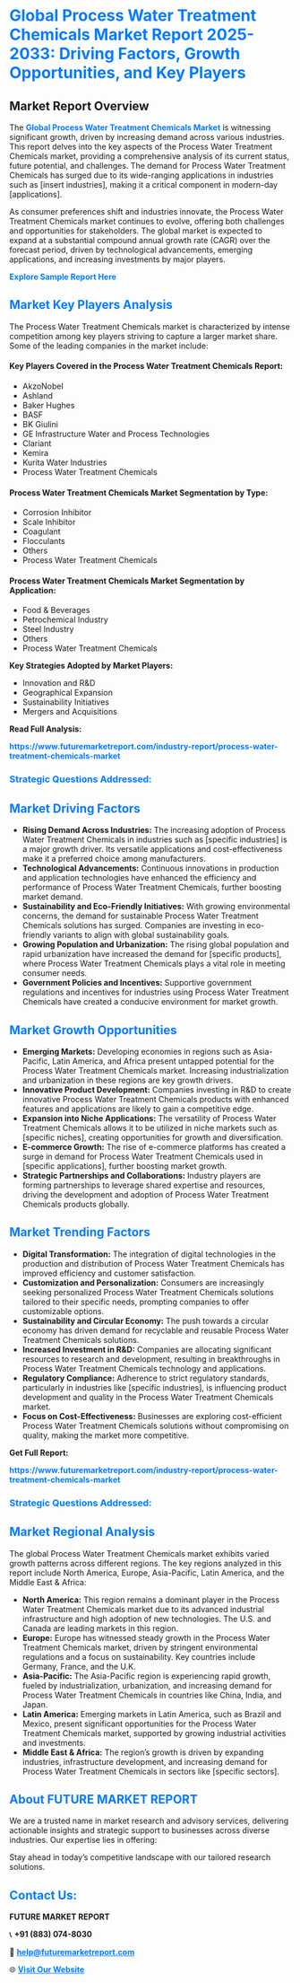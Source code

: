 <h1 style="color: #007BFF;">Global Process Water Treatment Chemicals Market Report 2025-2033: Driving Factors, Growth Opportunities, and Key Players</h1>

<section id="overview">
<h2>Market Report Overview</h2>
<p>The <a href="https://www.futuremarketreport.com/industry-report/process-water-treatment-chemicals-market" style="color: #007BFF; text-decoration: none;"><strong>Global Process Water Treatment Chemicals Market</strong></a> is witnessing significant growth, driven by increasing demand across various industries. This report delves into the key aspects of the Process Water Treatment Chemicals market, providing a comprehensive analysis of its current status, future potential, and challenges. The demand for Process Water Treatment Chemicals has surged due to its wide-ranging applications in industries such as [insert industries], making it a critical component in modern-day [applications].</p>
<p>As consumer preferences shift and industries innovate, the Process Water Treatment Chemicals market continues to evolve, offering both challenges and opportunities for stakeholders. The global market is expected to expand at a substantial compound annual growth rate (CAGR) over the forecast period, driven by technological advancements, emerging applications, and increasing investments by major players.</p>
</section>

<section id="overview">
<p><a href="https://www.futuremarketreport.com/request-sample/reportId=107079" style="color: #007BFF; text-decoration: none;"><strong>Explore Sample Report Here</strong></a></p>
</section>

<section id="key-players">
<h2 style="color: #007BFF;">Market Key Players Analysis</h2>
<p>The Process Water Treatment Chemicals market is characterized by intense competition among key players striving to capture a larger market share. Some of the leading companies in the market include:</p>
<h4>Key Players Covered in the Process Water Treatment Chemicals Report:</h4>
<ul><li>AkzoNobel</li><li>Ashland</li><li>Baker Hughes</li><li>BASF</li><li>BK Giulini</li><li>GE Infrastructure Water and Process Technologies</li><li>Clariant</li><li>Kemira</li><li>Kurita Water Industries</li><li>Process Water Treatment Chemicals</li></ul>
<h4>Process Water Treatment Chemicals Market Segmentation by Type:</h4>
<ul><li>Corrosion Inhibitor</li><li>Scale Inhibitor</li><li>Coagulant</li><li>Flocculants</li><li>Others</li><li>Process Water Treatment Chemicals</li></ul>

<h4>Process Water Treatment Chemicals Market Segmentation by Application:</h4>
<ul><li>Food &amp; Beverages</li><li>Petrochemical Industry</li><li>Steel Industry</li><li>Others</li><li>Process Water Treatment Chemicals</li></ul>
<p><strong>Key Strategies Adopted by Market Players:</strong></p>
<ul>
<li>Innovation and R&D</li>
<li>Geographical Expansion</li>
<li>Sustainability Initiatives</li>
<li>Mergers and Acquisitions</li>
</ul>
</section>

<section>
<p><strong>Read Full Analysis: </strong></p><a href="https://www.futuremarketreport.com/industry-report/process-water-treatment-chemicals-market" style="color: #007BFF; text-decoration: none;"><strong>https://www.futuremarketreport.com/industry-report/process-water-treatment-chemicals-market</strong></a>
<h3 style="color: #007BFF;">Strategic Questions Addressed:</h3>
</section>

<section id="driving-factors">
<h2 style="color: #007BFF;">Market Driving Factors</h2>
<ul>
<li><strong>Rising Demand Across Industries:</strong> The increasing adoption of Process Water Treatment Chemicals in industries such as [specific industries] is a major growth driver. Its versatile applications and cost-effectiveness make it a preferred choice among manufacturers.</li>
<li><strong>Technological Advancements:</strong> Continuous innovations in production and application technologies have enhanced the efficiency and performance of Process Water Treatment Chemicals, further boosting market demand.</li>
<li><strong>Sustainability and Eco-Friendly Initiatives:</strong> With growing environmental concerns, the demand for sustainable Process Water Treatment Chemicals solutions has surged. Companies are investing in eco-friendly variants to align with global sustainability goals.</li>
<li><strong>Growing Population and Urbanization:</strong> The rising global population and rapid urbanization have increased the demand for [specific products], where Process Water Treatment Chemicals plays a vital role in meeting consumer needs.</li>
<li><strong>Government Policies and Incentives:</strong> Supportive government regulations and incentives for industries using Process Water Treatment Chemicals have created a conducive environment for market growth.</li>
</ul>
</section>

<section id="growth-opportunities">
<h2 style="color: #007BFF;">Market Growth Opportunities</h2>
<ul>
<li><strong>Emerging Markets:</strong> Developing economies in regions such as Asia-Pacific, Latin America, and Africa present untapped potential for the Process Water Treatment Chemicals market. Increasing industrialization and urbanization in these regions are key growth drivers.</li>
<li><strong>Innovative Product Development:</strong> Companies investing in R&D to create innovative Process Water Treatment Chemicals products with enhanced features and applications are likely to gain a competitive edge.</li>
<li><strong>Expansion into Niche Applications:</strong> The versatility of Process Water Treatment Chemicals allows it to be utilized in niche markets such as [specific niches], creating opportunities for growth and diversification.</li>
<li><strong>E-commerce Growth:</strong> The rise of e-commerce platforms has created a surge in demand for Process Water Treatment Chemicals used in [specific applications], further boosting market growth.</li>
<li><strong>Strategic Partnerships and Collaborations:</strong> Industry players are forming partnerships to leverage shared expertise and resources, driving the development and adoption of Process Water Treatment Chemicals products globally.</li>
</ul>
</section>

<section id="trending-factors">
<h2 style="color: #007BFF;">Market Trending Factors</h2>
<ul>
<li><strong>Digital Transformation:</strong> The integration of digital technologies in the production and distribution of Process Water Treatment Chemicals has improved efficiency and customer satisfaction.</li>
<li><strong>Customization and Personalization:</strong> Consumers are increasingly seeking personalized Process Water Treatment Chemicals solutions tailored to their specific needs, prompting companies to offer customizable options.</li>
<li><strong>Sustainability and Circular Economy:</strong> The push towards a circular economy has driven demand for recyclable and reusable Process Water Treatment Chemicals solutions.</li>
<li><strong>Increased Investment in R&D:</strong> Companies are allocating significant resources to research and development, resulting in breakthroughs in Process Water Treatment Chemicals technology and applications.</li>
<li><strong>Regulatory Compliance:</strong> Adherence to strict regulatory standards, particularly in industries like [specific industries], is influencing product development and quality in the Process Water Treatment Chemicals market.</li>
<li><strong>Focus on Cost-Effectiveness:</strong> Businesses are exploring cost-efficient Process Water Treatment Chemicals solutions without compromising on quality, making the market more competitive.</li>
</ul>
</section>

<section>
<p><strong>Get Full Report: </strong></p><a href="https://www.futuremarketreport.com/industry-report/process-water-treatment-chemicals-market" style="color: #007BFF; text-decoration: none;"><strong>https://www.futuremarketreport.com/industry-report/process-water-treatment-chemicals-market</strong></a>
<h3 style="color: #007BFF;">Strategic Questions Addressed:</h3>
</section>


<section id="regional-analysis">
<h2 style="color: #007BFF;">Market Regional Analysis</h2>
<p>The global Process Water Treatment Chemicals market exhibits varied growth patterns across different regions. The key regions analyzed in this report include North America, Europe, Asia-Pacific, Latin America, and the Middle East & Africa:</p>
<ul>
<li><strong>North America:</strong> This region remains a dominant player in the Process Water Treatment Chemicals market due to its advanced industrial infrastructure and high adoption of new technologies. The U.S. and Canada are leading markets in this region.</li>
<li><strong>Europe:</strong> Europe has witnessed steady growth in the Process Water Treatment Chemicals market, driven by stringent environmental regulations and a focus on sustainability. Key countries include Germany, France, and the U.K.</li>
<li><strong>Asia-Pacific:</strong> The Asia-Pacific region is experiencing rapid growth, fueled by industrialization, urbanization, and increasing demand for Process Water Treatment Chemicals in countries like China, India, and Japan.</li>
<li><strong>Latin America:</strong> Emerging markets in Latin America, such as Brazil and Mexico, present significant opportunities for the Process Water Treatment Chemicals market, supported by growing industrial activities and investments.</li>
<li><strong>Middle East & Africa:</strong> The region’s growth is driven by expanding industries, infrastructure development, and increasing demand for Process Water Treatment Chemicals in sectors like [specific sectors].</li>
</ul>
</section>

<footer>
<h2 style="color: #007BFF;">About FUTURE MARKET REPORT</h2>
<p>We are a trusted name in market research and advisory services, delivering actionable insights and strategic support to businesses across diverse industries. Our expertise lies in offering:</p>

<p>Stay ahead in today’s competitive landscape with our tailored research solutions.</p>

<h2 style="color: #007BFF;">Contact Us:</h2>
<p><strong>FUTURE MARKET REPORT</strong></p>
<p>📞 <strong>+91 (883) 074-8030</strong></p>
<p>📧 <strong><a href="mailto:help@futuremarketreport.com" style="color: #007BFF;">help@futuremarketreport.com</a></strong></p>
<p>🌐 <strong><a href="https://www.futuremarketreport.com/" style="color: #007BFF;">Visit Our Website</a></strong></p>
</footer>